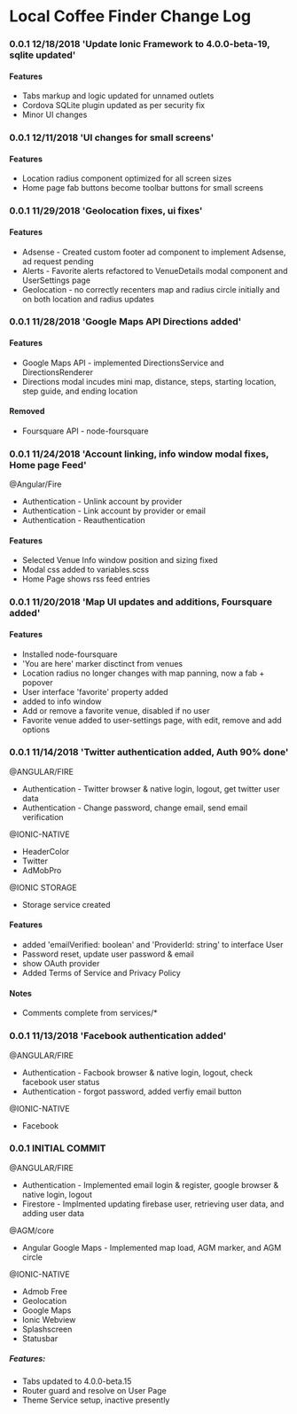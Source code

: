 # Local Coffee Finder Change Log



### 0.0.1 12/18/2018 'Update Ionic Framework to 4.0.0-beta-19, sqlite updated'

#### Features
- Tabs markup and logic updated for unnamed outlets
- Cordova SQLite plugin updated as per security fix
- Minor UI changes



### 0.0.1 12/11/2018 'UI changes for small screens'

#### Features
- Location radius component optimized for all screen sizes
- Home page fab buttons become toolbar buttons for small screens



### 0.0.1 11/29/2018 'Geolocation fixes, ui fixes'

#### Features
- Adsense - Created custom footer ad component to implement Adsense, ad request pending
- Alerts - Favorite alerts refactored to VenueDetails modal component and UserSettings page
- Geolocation - no correctly recenters map and radius circle initially and on both location and radius updates



### 0.0.1 11/28/2018 'Google Maps API Directions added'

#### Features
- Google Maps API - implemented DirectionsService and DirectionsRenderer
- Directions modal incudes mini map, distance, steps, starting location, step guide, and ending location
#### Removed 
- Foursquare API - node-foursquare



### 0.0.1 11/24/2018 'Account linking, info window modal fixes, Home page Feed'

@Angular/Fire
- Authentication - Unlink account by provider
- Authentication - Link account by provider or email
- Authentication - Reauthentication

#### Features
- Selected Venue Info window position and sizing fixed
- Modal css added to variables.scss
- Home Page shows rss feed entries



### 0.0.1 11/20/2018 'Map UI updates and additions, Foursquare added'

#### Features
- Installed node-foursquare
- 'You are here' marker disctinct from venues
- Location radius no longer changes with map panning, now a fab + popover
- User interface 'favorite<Venue>' property added
- <tab-bar> added to info window
- Add or remove a favorite venue, disabled if no user
- Favorite venue added to user-settings page, with edit, remove and add options



### 0.0.1 11/14/2018 'Twitter authentication added, Auth 90% done'

@ANGULAR/FIRE
- Authentication - Twitter browser & native login, logout, get twitter user data
- Authentication - Change password, change email, send email verification

@IONIC-NATIVE
- HeaderColor
- Twitter
- AdMobPro

@IONIC STORAGE
- Storage service created

#### Features
- added 'emailVerified: boolean' and 'ProviderId: string' to interface User
- Password reset, update user password & email
- show OAuth provider
- Added Terms of Service and Privacy Policy

#### Notes
- Comments complete from services/*



### 0.0.1 11/13/2018 'Facebook authentication added'

@ANGULAR/FIRE
- Authentication - Facbook browser & native login, logout, check facebook user status
- Authentication - forgot password, added verfiy email button

@IONIC-NATIVE
- Facebook



### 0.0.1 INITIAL COMMIT

@ANGULAR/FIRE
- Authentication - Implemented email login & register, google browser & native login, logout
- Firestore - Implmented updating firebase user, retrieving user data, and adding user data

@AGM/core
- Angular Google Maps - Implemented map load, AGM marker, and AGM circle
 
@IONIC-NATIVE
- Admob Free
- Geolocation
- Google Maps
- Ionic Webview
- Splashscreen
- Statusbar

##### Features:
- Tabs updated to 4.0.0-beta.15
- Router guard and resolve on User Page
- Theme Service setup, inactive presently
